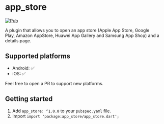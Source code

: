 # app_store

[![Pub](https://img.shields.io/pub/v/flutter_app_store.svg)](https://pub.dartlang.org/packages/app_store)

A plugin that allows you to open an app store (Apple App Store, Google Play, Amazon AppStore, Huawei App Gallery and Samsung App Shop) and a details page.

## Supported platforms

- Android: ✅
- iOS: ✅

Feel free to open a PR to support new platforms.

## Getting started

1. Add `app_store: ^1.0.0` to your `pubspec.yaml` file.
2. Import `import 'package:app_store/app_store.dart';`